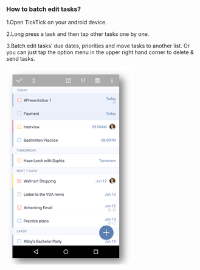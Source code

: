 ### How to batch edit tasks?

1.Open TickTick on your android device.

2.Long press a task and then tap other tasks one by one. 

3.Batch edit tasks’ due dates, priorities and move tasks to another list. Or you can just tap the option menu in the upper right hand corner to delete & send tasks. 

![](../images/andbatchedit.png)
